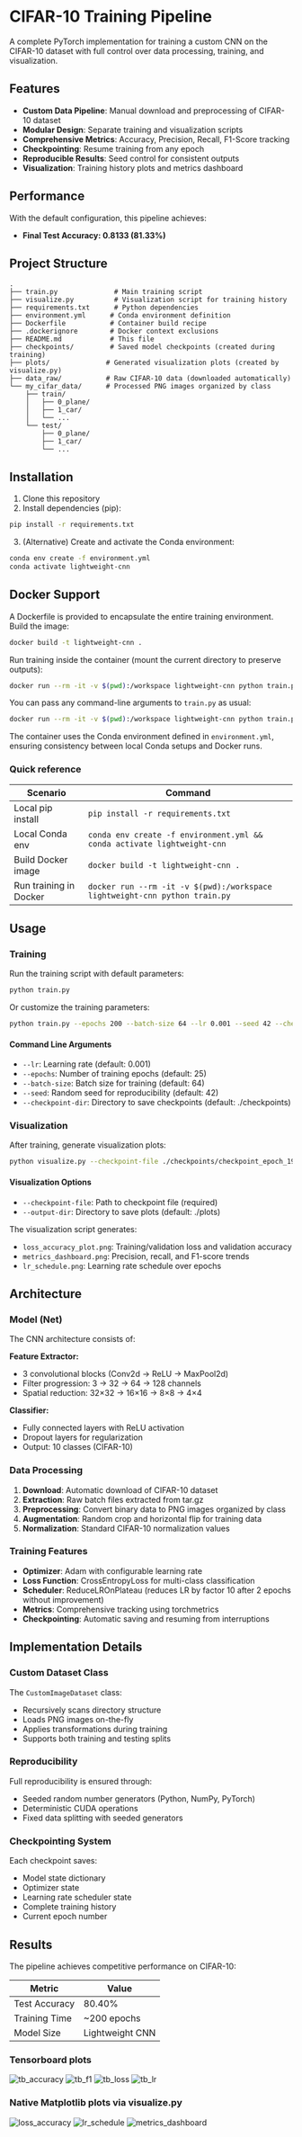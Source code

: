 # CIFAR-10 Training Pipeline

A complete PyTorch implementation for training a custom CNN on the CIFAR-10 dataset with full control over data processing, training, and visualization.

## Features

- **Custom Data Pipeline**: Manual download and preprocessing of CIFAR-10 dataset
- **Modular Design**: Separate training and visualization scripts
- **Comprehensive Metrics**: Accuracy, Precision, Recall, F1-Score tracking
- **Checkpointing**: Resume training from any epoch
- **Reproducible Results**: Seed control for consistent outputs
- **Visualization**: Training history plots and metrics dashboard

## Performance

With the default configuration, this pipeline achieves:
- **Final Test Accuracy: 0.8133 (81.33%)**

## Project Structure

```
.
├── train.py              # Main training script
├── visualize.py          # Visualization script for training history
├── requirements.txt      # Python dependencies
├── environment.yml      # Conda environment definition
├── Dockerfile           # Container build recipe
├── .dockerignore        # Docker context exclusions
├── README.md            # This file
├── checkpoints/         # Saved model checkpoints (created during training)
├── plots/              # Generated visualization plots (created by visualize.py)
├── data_raw/           # Raw CIFAR-10 data (downloaded automatically)
└── my_cifar_data/      # Processed PNG images organized by class
    ├── train/
    │   ├── 0_plane/
    │   ├── 1_car/
    │   └── ...
    └── test/
        ├── 0_plane/
        ├── 1_car/
        └── ...
```

## Installation

1. Clone this repository
2. Install dependencies (pip):
```bash
pip install -r requirements.txt
```
3. (Alternative) Create and activate the Conda environment:
```bash
conda env create -f environment.yml
conda activate lightweight-cnn
```

## Docker Support

A Dockerfile is provided to encapsulate the entire training environment. Build the image:
```bash
docker build -t lightweight-cnn .
```

Run training inside the container (mount the current directory to preserve outputs):
```bash
docker run --rm -it -v $(pwd):/workspace lightweight-cnn python train.py
```

You can pass any command-line arguments to `train.py` as usual:
```bash
docker run --rm -it -v $(pwd):/workspace lightweight-cnn python train.py --epochs 200 --batch-size 64
```

The container uses the Conda environment defined in `environment.yml`, ensuring consistency between local Conda setups and Docker runs.

### Quick reference

| Scenario | Command |
|----------|---------|
| Local pip install | `pip install -r requirements.txt` |
| Local Conda env | `conda env create -f environment.yml && conda activate lightweight-cnn` |
| Build Docker image | `docker build -t lightweight-cnn .` |
| Run training in Docker | `docker run --rm -it -v $(pwd):/workspace lightweight-cnn python train.py` |

## Usage

### Training

Run the training script with default parameters:
```bash
python train.py
```

Or customize the training parameters:
```bash
python train.py --epochs 200 --batch-size 64 --lr 0.001 --seed 42 --checkpoint-dir ./checkpoints
```

#### Command Line Arguments

- `--lr`: Learning rate (default: 0.001)
- `--epochs`: Number of training epochs (default: 25)
- `--batch-size`: Batch size for training (default: 64)
- `--seed`: Random seed for reproducibility (default: 42)
- `--checkpoint-dir`: Directory to save checkpoints (default: ./checkpoints)

### Visualization

After training, generate visualization plots:
```bash
python visualize.py --checkpoint-file ./checkpoints/checkpoint_epoch_199.pth
```

#### Visualization Options

- `--checkpoint-file`: Path to checkpoint file (required)
- `--output-dir`: Directory to save plots (default: ./plots)

The visualization script generates:
- `loss_accuracy_plot.png`: Training/validation loss and validation accuracy
- `metrics_dashboard.png`: Precision, recall, and F1-score trends
- `lr_schedule.png`: Learning rate schedule over epochs

## Architecture

### Model (Net)

The CNN architecture consists of:

**Feature Extractor:**
- 3 convolutional blocks (Conv2d → ReLU → MaxPool2d)
- Filter progression: 3 → 32 → 64 → 128 channels
- Spatial reduction: 32×32 → 16×16 → 8×8 → 4×4

**Classifier:**
- Fully connected layers with ReLU activation
- Dropout layers for regularization
- Output: 10 classes (CIFAR-10)

### Data Processing

1. **Download**: Automatic download of CIFAR-10 dataset
2. **Extraction**: Raw batch files extracted from tar.gz
3. **Preprocessing**: Convert binary data to PNG images organized by class
4. **Augmentation**: Random crop and horizontal flip for training data
5. **Normalization**: Standard CIFAR-10 normalization values

### Training Features

- **Optimizer**: Adam with configurable learning rate
- **Loss Function**: CrossEntropyLoss for multi-class classification
- **Scheduler**: ReduceLROnPlateau (reduces LR by factor 10 after 2 epochs without improvement)
- **Metrics**: Comprehensive tracking using torchmetrics
- **Checkpointing**: Automatic saving and resuming from interruptions

## Implementation Details

### Custom Dataset Class

The `CustomImageDataset` class:
- Recursively scans directory structure
- Loads PNG images on-the-fly
- Applies transformations during training
- Supports both training and testing splits

### Reproducibility

Full reproducibility is ensured through:
- Seeded random number generators (Python, NumPy, PyTorch)
- Deterministic CUDA operations
- Fixed data splitting with seeded generators

### Checkpointing System

Each checkpoint saves:
- Model state dictionary
- Optimizer state
- Learning rate scheduler state
- Complete training history
- Current epoch number

## Results

The pipeline achieves competitive performance on CIFAR-10:

| Metric | Value |
|--------|-------|
| Test Accuracy | 80.40% |
| Training Time | ~200 epochs |
| Model Size | Lightweight CNN |

### Tensorboard plots
![tb_accuracy](results/tb_accuracy.png)
![tb_f1](results/tb_f1.png)
![tb_loss](results/tb_loss.png)
![tb_lr](results/tb_lr.png)


### Native Matplotlib plots via visualize.py
![loss_accuracy](results/loss_accuracy_plot.png)
![lr_schedule](results/lr_schedule.png)
![metrics_dashboard](results/metrics_dashboard.png)
